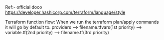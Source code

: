 Ref:- official doco
https://developer.hashicorp.com/terraform/language/style

Terraform function flow:
When we run the terraform plan/apply commands it will go by default to.
providers --> filename.tfvars(1st priority) --> variable.tf(2nd priority) --> filename.tf(3rd priority)